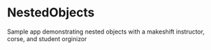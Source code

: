 # NestedObjects
Sample app demonstrating nested objects with a makeshift instructor, corse, and student orginizor
